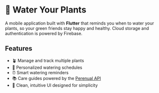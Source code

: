 # 🌿 Water Your Plants

A mobile application built with **Flutter** that reminds you when to water your plants, so your green friends stay happy and healthy. Cloud storage and authentication is powered by Firebase.

## Features

- 🪴 Manage and track multiple plants
- 📆 Personalized watering schedules
- ⏰ Smart watering reminders
- 📚 Care guides powered by the [Perenual API](https://perenual.com/)
- 📱 Clean, intuitive UI designed for simplicity
